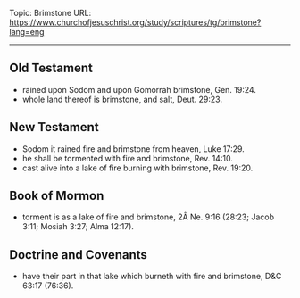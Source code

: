 Topic: Brimstone
URL: https://www.churchofjesuschrist.org/study/scriptures/tg/brimstone?lang=eng

---

## Old Testament

- rained upon Sodom and upon Gomorrah brimstone, Gen. 19:24.
- whole land thereof is brimstone, and salt, Deut. 29:23.

## New Testament

- Sodom it rained fire and brimstone from heaven, Luke 17:29.
- he shall be tormented with fire and brimstone, Rev. 14:10.
- cast alive into a lake of fire burning with brimstone, Rev. 19:20.

## Book of Mormon

- torment is as a lake of fire and brimstone, 2Â Ne. 9:16 (28:23; Jacob 3:11; Mosiah 3:27; Alma 12:17).

## Doctrine and Covenants

- have their part in that lake which burneth with fire and brimstone, D&C 63:17 (76:36).

